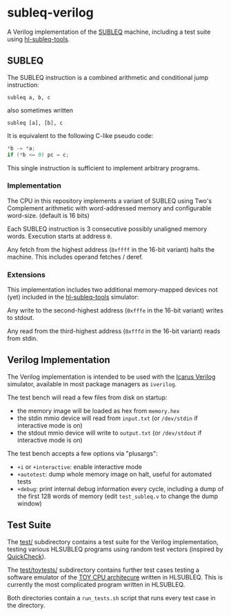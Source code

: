 # subleq-verilog

A Verilog implementation of the
[SUBLEQ](https://en.wikipedia.org/wiki/One_instruction_set_computer#Subtract_and_branch_if_less_than_or_equal_to_zero)
machine, including a test suite using
[hl-subleq-tools](https://github.com/Ferdi265/hl-subleq-tools).

## SUBLEQ

The SUBLEQ instruction is a combined arithmetic and conditional jump
instruction:

```
subleq a, b, c
```

also sometimes written

```
subleq [a], [b], c
```

It is equivalent to the following C-like pseudo code:

```c
*b -= *a;
if (*b <= 0) pc = c;
```

This single instruction is sufficient to implement arbitrary programs.

### Implementation

The CPU in this repository implements a variant of
SUBLEQ using Two's Complement arithmetic with word-addressed memory and
configurable word-size. (default is 16 bits)

Each SUBLEQ instruction is 3 consecutive possibly unaligned memory words.
Execution starts at address `0`.

Any fetch from the highest address (`0xffff` in the 16-bit variant) halts the
machine. This includes operand fetches / deref.

### Extensions

This implementation includes two additional memory-mapped devices not (yet)
included in the [hl-subleq-tools](https://github.com/Ferdi265/hl-subleq-tools)
simulator:

Any write to the second-highest address (`0xfffe` in the 16-bit variant) writes
to stdout.

Any read from the third-highest address (`0xfffd` in the 16-bit variant) reads
from stdin.

## Verilog Implementation

The Verilog implementation is intended to be used with the
[Icarus Verilog](http://iverilog.icarus.com/) simulator, available in most
package managers as `iverilog`.

The test bench will read a few files from disk on startup:

- the memory image will be loaded as hex from `memory.hex`
- the stdin mmio device will read from `input.txt` (or `/dev/stdin` if
  interactive mode is on)
- the stdout mmio device will write to `output.txt` (or `/dev/stdout` if
  interactive mode is on)

The test bench accepts a few options via "plusargs":

- `+i` or `+interactive`: enable interactive mode
- `+autotest`: dump whole memory image on halt, useful for automated tests
- `+debug`: print internal debug information every cycle, including a dump of
  the first 128 words of memory (edit `test_subleq.v` to change the dump window)

## Test Suite

The [test/](test/) subdirectory contains a test suite for the Verilog
implementation, testing various HLSUBLEQ programs using random test vectors
(inspired by [QuickCheck](https://hackage.haskell.org/package/QuickCheck)).

The [test/toytests/](test/toytests) subdirectory contains further test cases
testing a software emulator of the
[TOY CPU architecure](https://introcs.cs.princeton.edu/java/62toy/)
written in HLSUBLEQ. This is currently the most complicated program written in
HLSUBLEQ.

Both directories contain a `run_tests.sh` script that runs every test case in
the directory.
